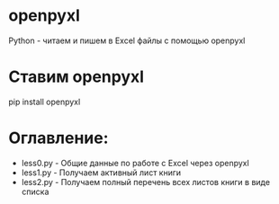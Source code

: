 # openpyxl
Python - читаем и пишем в Excel файлы с помощью openpyxl

# Ставим openpyxl
pip install openpyxl

# Оглавление:
- less0.py - Общие данные по работе с Excel через openpyxl
- less1.py - Получаем активный лист книги
- less2.py - Получаем полный перечень всех листов книги в виде списка